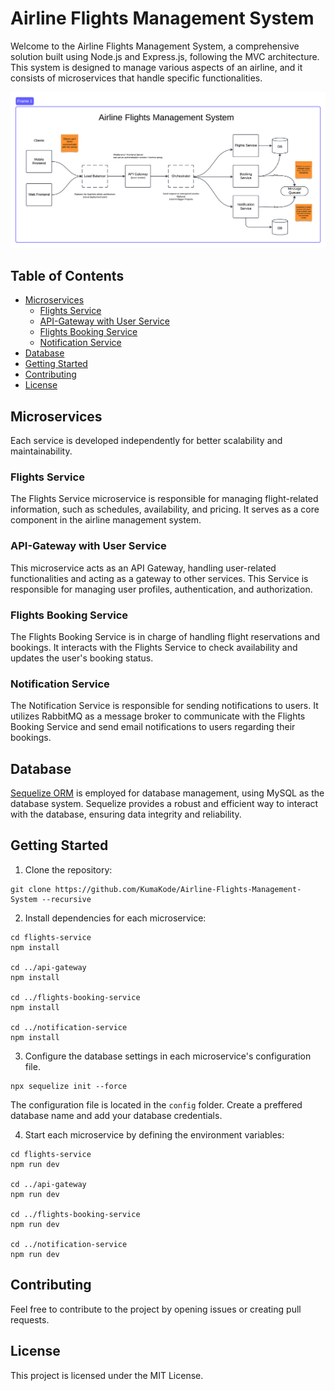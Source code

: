 # Airline Flights Management System

Welcome to the Airline Flights Management System, a comprehensive solution built using Node.js and Express.js, following the MVC architecture. This system is designed to manage various aspects of an airline, and it consists of microservices that handle specific functionalities.

![Alt text](<Blank board.png>)

## Table of Contents

- [Microservices](#microservices)
  - [Flights Service](#flights-service)
  - [API-Gateway with User Service](#api-gateway-with-user-service)
  - [Flights Booking Service](#flights-booking-service)
  - [Notification Service](#notification-service)
- [Database](#database)
- [Getting Started](#getting-started)
- [Contributing](#contributing)
- [License](#license)

## Microservices

Each service is developed independently for better scalability and maintainability.

### Flights Service

The Flights Service microservice is responsible for managing flight-related information, such as schedules, availability, and pricing. It serves as a core component in the airline management system.

### API-Gateway with User Service

This microservice acts as an API Gateway, handling user-related functionalities and acting as a gateway to other services. This Service is responsible for managing user profiles, authentication, and authorization.

### Flights Booking Service

The Flights Booking Service is in charge of handling flight reservations and bookings. It interacts with the Flights Service to check availability and updates the user's booking status.

### Notification Service

The Notification Service is responsible for sending notifications to users. It utilizes RabbitMQ as a message broker to communicate with the Flights Booking Service and send email notifications to users regarding their bookings.

## Database

[Sequelize ORM](https://sequelize.org/) is employed for database management, using MySQL as the database system. Sequelize provides a robust and efficient way to interact with the database, ensuring data integrity and reliability.

## Getting Started

1. Clone the repository:

```Terminal
git clone https://github.com/KumaKode/Airline-Flights-Management-System --recursive
```

2. Install dependencies for each microservice:

```Terminal
cd flights-service
npm install

cd ../api-gateway
npm install

cd ../flights-booking-service
npm install

cd ../notification-service
npm install

```

3. Configure the database settings in each microservice's configuration file.

```
npx sequelize init --force
```

The configuration file is located in the `config` folder. Create a preffered database name and add your database credentials.

4. Start each microservice by defining the environment variables:

```
cd flights-service
npm run dev

cd ../api-gateway
npm run dev

cd ../flights-booking-service
npm run dev

cd ../notification-service
npm run dev

```

## Contributing

Feel free to contribute to the project by opening issues or creating pull requests.

## License

This project is licensed under the MIT License.
